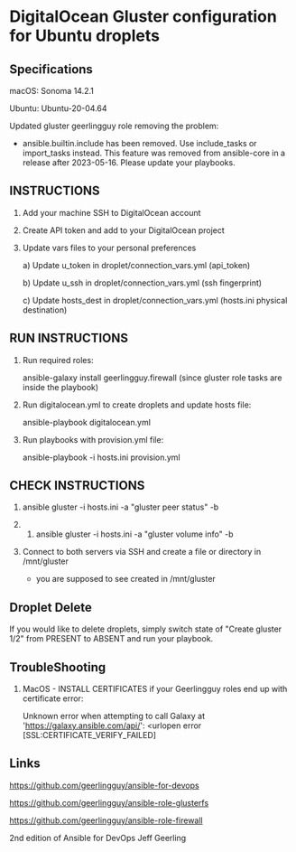 # DigitalOcean Gluster configuration for Ubuntu droplets

## Specifications

macOS: Sonoma 14.2.1

Ubuntu: Ubuntu-20-04.64

Updated gluster geerlingguy role removing the problem:

- ansible.builtin.include has been removed. Use include_tasks or import_tasks instead. This feature was removed from ansible-core in a release after 2023-05-16. Please update your playbooks.

## INSTRUCTIONS

1. Add your machine SSH to DigitalOcean account

2. Create API token and add to your DigitalOcean project

3. Update vars files to your personal preferences

   a) Update u_token in droplet/connection_vars.yml (api_token)
   
   b) Update u_ssh in droplet/connection_vars.yml (ssh fingerprint)

   c) Update hosts_dest in droplet/connection_vars.yml (hosts.ini physical destination)


## RUN INSTRUCTIONS

1. Run required roles:

      ansible-galaxy install geerlingguy.firewall (since gluster role tasks are inside the playbook)
   
2. Run digitalocean.yml to create droplets and update hosts file:

      ansible-playbook digitalocean.yml

3. Run playbooks with provision.yml file:

      ansible-playbook -i hosts.ini provision.yml


## CHECK INSTRUCTIONS

1. ansible gluster -i hosts.ini -a "gluster peer status" -b

2. 1. ansible gluster -i hosts.ini -a "gluster volume info" -b
  
3. Connect to both servers via SSH and create a file or directory in /mnt/gluster
     - you are supposed to see created in /mnt/gluster


## Droplet Delete

   If you would like to delete droplets, simply switch state of "Create gluster 1/2" from PRESENT to ABSENT and run your playbook.

## TroubleShooting

1. MacOS - INSTALL CERTIFICATES if your Geerlingguy roles end up with certificate error:
   
    Unknown error when attempting to call Galaxy at 'https://galaxy.ansible.com/api/': <urlopen error [SSL:CERTIFICATE_VERIFY_FAILED]

## Links 

  https://github.com/geerlingguy/ansible-for-devops

  https://github.com/geerlingguy/ansible-role-glusterfs

  https://github.com/geerlingguy/ansible-role-firewall

  2nd edition of Ansible for DevOps Jeff Geerling

